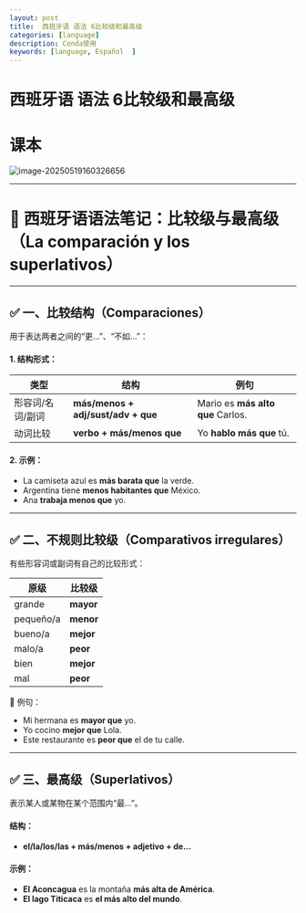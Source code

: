 ```yaml
---
layout: post
title:  西班牙语 语法 6比较级和最高级
categories: [language] 
description: Conda使用
keywords: [language, Español  ] 
---
```


# 西班牙语 语法 6比较级和最高级



# 课本



![image-20250519160326656](https://zuti.oss-cn-qingdao.aliyuncs.com/img/20250519160326713.png)







------

# 📘 西班牙语语法笔记：比较级与最高级（La comparación y los superlativos）

------

## ✅ 一、比较结构（Comparaciones）

用于表达两者之间的“更…”、“不如…”：

#### 1. 结构形式：

| 类型             | 结构                               | 例句                              |
| ---------------- | ---------------------------------- | --------------------------------- |
| 形容词/名词/副词 | **más/menos + adj/sust/adv + que** | Mario es **más alto que** Carlos. |
| 动词比较         | **verbo + más/menos que**          | Yo **hablo más que** tú.          |

#### 2. 示例：

- La camiseta azul es **más barata que** la verde.
- Argentina tiene **menos habitantes que** México.
- Ana **trabaja menos que** yo.

------

## ✅ 二、不规则比较级（Comparativos irregulares）

有些形容词或副词有自己的比较形式：

| 原级      | 比较级    |
| --------- | --------- |
| grande    | **mayor** |
| pequeño/a | **menor** |
| bueno/a   | **mejor** |
| malo/a    | **peor**  |
| bien      | **mejor** |
| mal       | **peor**  |

🔸 例句：

- Mi hermana es **mayor que** yo.
- Yo cocino **mejor que** Lola.
- Este restaurante es **peor que** el de tu calle.

------

## ✅ 三、最高级（Superlativos）

表示某人或某物在某个范围内“最…”。

#### 结构：

- **el/la/los/las + más/menos + adjetivo + de...**

#### 示例：

- **El Aconcagua** es la montaña **más alta de América**.
- **El lago Titicaca** es **el más alto del mundo**.
